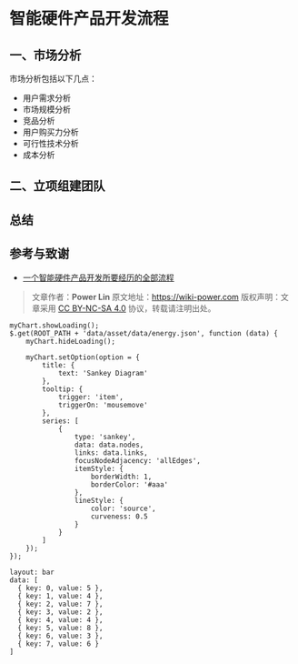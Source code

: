 # 智能硬件产品开发流程

## 一、市场分析

市场分析包括以下几点：

- 用户需求分析
- 市场规模分析
- 竞品分析
- 用户购买力分析
- 可行性技术分析
- 成本分析

## 二、立项组建团队

## 总结

## 参考与致谢

- [一个智能硬件产品开发所要经历的全部流程](https://mbb.eet-china.com/forum/topic/69315_1_1.html)

> 文章作者：**Power Lin**
> 原文地址：<https://wiki-power.com>
> 版权声明：文章采用 [CC BY-NC-SA 4.0](https://creativecommons.org/licenses/by/4.0/deed.zh) 协议，转载请注明出处。

```chart
myChart.showLoading();
$.get(ROOT_PATH + 'data/asset/data/energy.json', function (data) {
    myChart.hideLoading();

    myChart.setOption(option = {
        title: {
            text: 'Sankey Diagram'
        },
        tooltip: {
            trigger: 'item',
            triggerOn: 'mousemove'
        },
        series: [
            {
                type: 'sankey',
                data: data.nodes,
                links: data.links,
                focusNodeAdjacency: 'allEdges',
                itemStyle: {
                    borderWidth: 1,
                    borderColor: '#aaa'
                },
                lineStyle: {
                    color: 'source',
                    curveness: 0.5
                }
            }
        ]
    });
});
```

```vis
layout: bar
data: [
  { key: 0, value: 5 },
  { key: 1, value: 4 },
  { key: 2, value: 7 },
  { key: 3, value: 2 },
  { key: 4, value: 4 },
  { key: 5, value: 8 },
  { key: 6, value: 3 },
  { key: 7, value: 6 }
]
```
